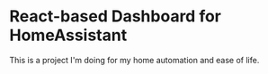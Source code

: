 # React-based Dashboard for HomeAssistant

This is a project I'm doing for my home automation and ease of life.



